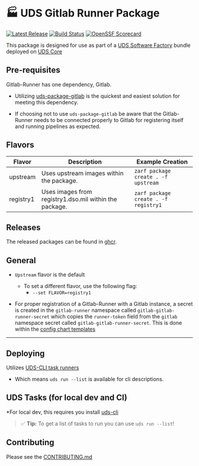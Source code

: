 # 🏭 UDS Gitlab Runner Package

[![Latest Release](https://img.shields.io/github/v/release/defenseunicorns/uds-package-gitlab-runner)](https://github.com/defenseunicorns/uds-package-gitlab-runner/releases)
[![Build Status](https://img.shields.io/github/actions/workflow/status/defenseunicorns/uds-package-gitlab-runner/tag-and-release.yaml)](https://github.com/defenseunicorns/uds-package-gitlab-runner/actions/workflows/tag-and-release.yaml)
[![OpenSSF Scorecard](https://api.securityscorecards.dev/projects/github.com/defenseunicorns/uds-package-gitlab-runner/badge)](https://api.securityscorecards.dev/projects/github.com/defenseunicorns/uds-package-gitlab-runner)

This package is designed for use as part of a [UDS Software Factory](https://github.com/defenseunicorns/uds-software-factory) bundle deployed on [UDS Core](https://github.com/defenseunicorns/uds-core)

## Pre-requisites

Gitlab-Runner has one dependency, Gitlab.

- Utilizing [uds-package-gitlab](https://github.com/defenseunicorns/uds-package-gitlab) is the quickest and easiest solution for meeting this dependency. 

- If choosing not to use `uds-package-gitlab` be aware that the Gitlab-Runner needs to be connected properly to Gitlab for registering itself and running pipelines as expected. 

## Flavors

 Flavor | Description | Example Creation |
| ------ | ----------- | ---------------- |
| upstream | Uses upstream images within the package. | `zarf package create . -f upstream` |
| registry1 | Uses images from registry1.dso.mil within the package. | `zarf package create . -f registry1` |

## Releases

The released packages can be found in [ghcr](https://github.com/defenseunicorns/uds-package-gitlab-runner/pkgs/container/packages%2Fuds%2Fgitlab-runner).

## General

- `Upstream` flavor is the default
  - To set a different flavor, use the following flag:
    - `--set FLAVOR=registry1`

- For proper registration of a Gitlab-Runner with a Gitlab instance, a secret is created in the `gitlab-runner` namespace called `gitlab-gitlab-runner-secret` which copies the `runner-token` field from the `gitlab` namespace secret called `gitlab-gitlab-runner-secret`. This is done within the [config chart templates](./chart/templates/registration-secret.yaml)

---

## Deploying

Utilizes [UDS-CLI task runners](https://github.com/defenseunicorns/uds-cli)
- Which means `uds run --list` is available for cli descriptions.

## UDS Tasks (for local dev and CI)

*For local dev, this requires you install [uds-cli](https://github.com/defenseunicorns/uds-cli?tab=readme-ov-file#install)

> :white_check_mark: **Tip:** To get a list of tasks to run you can use `uds run --list`!

## Contributing

Please see the [CONTRIBUTING.md](./CONTRIBUTING.md)
